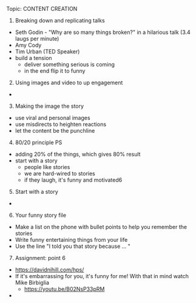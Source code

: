 Topic: CONTENT CREATION

1. Breaking down and replicating talks
  - Seth Godin - "Why are so many things broken?" in a hilarious talk (3.4 laugs per minute)
  - Amy Cody
  - Tim Urban (TED Speaker)
  - build a tension
    - deliver something serious is coming
    - in the end flip it to funny
  
2. Using images and video to up engagement
  - 
  
3. Making the image the story
  - use viral and personal images
  - use misdirects to heighten reactions
  - let the content be the punchline
  
4. 80/20 principle PS
  - adding 20% of the things, which gives 80% result
  - start with a story
    - people like stories
    - we are hard-wired to stories
    - if they laugh, it's funny and motivated6
  
5. Start with a story
  - 
  
6. Your funny story file
  - Make a list on the phone with bullet points to help you remember the stories
  - Write funny entertaining things from your life
  - Use the line "I told you that story because ... "
  
7. Assignment: point 6
  - https://davidnihill.com/hps/
  - If it's embarrassing for you, it's funny for me! With that in mind watch Mike Birbiglia
    - https://youtu.be/B02NsP33pRM
  - 